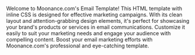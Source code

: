 Welcome to Moonance.com's Email Template! This HTML template with inline CSS is designed for effective marketing campaigns. With its clean layout and attention-grabbing design elements, it's perfect for showcasing your brand's products or services in email communications. Customize it easily to suit your marketing needs and engage your audience with compelling content. Boost your email marketing efforts with Moonance.com's professional and eye-catching template.

